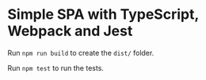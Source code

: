 # Simple SPA with TypeScript, Webpack and Jest

Run `npm run build` to create the `dist/` folder.

Run `npm test` to run the tests.
